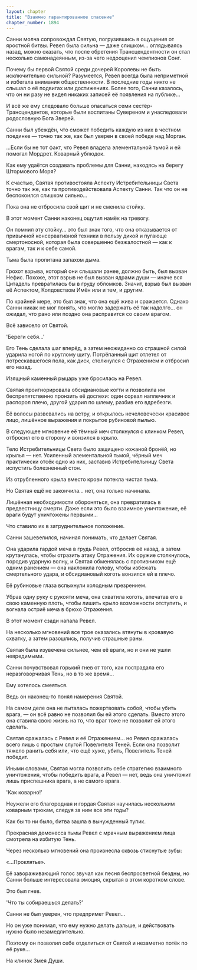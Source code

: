 ```yaml
---
layout: chapter
title: "Взаимно гарантированное спасение"
chapter_number: 1894
---
```




Санни молча сопровождал Святую, погрузившись в ощущения от яростной битвы. Ревел была сильна — даже слишком... оглядываясь назад, можно сказать, что после обретения Трансцендентности он стал несколько самонадеянным, из-за чего недооценил чемпионов Сонг.

Почему бы первой Святой среди дочерей Королевы не быть исключительно сильной? Разумеется, Ревел всегда была неприметной и избегала внимания общественности. В последние годы никто не слышал о её подвигах или достижениях. Более того, Санни казалось, что он ни разу не видел никаких записей её появления на публике...

И всё же ему следовало больше опасаться семи сестёр-Трансцендентов, которые были воспитаны Сувереном и унаследовали родословную Бога Зверей.

Санни был убеждён, что сможет победить каждую из них в честном поединке — точно так же, как был уверен в своей победе над Морган.

...Если бы не тот факт, что Ревел владела элементальной тьмой и ей помогал Мордрет. Коварный ублюдок.

Как ему удаётся создавать проблемы для Санни, находясь на берегу Штормового Моря?

К счастью, Святая противостояла Аспекту Истребительницы Света точно так же, как та противодействовала Аспекту Санни. Так что он не беспокоился слишком сильно...

Пока она не отбросила свой щит и не сменила стойку.

В этот момент Санни наконец ощутил намёк на тревогу.

Он помнил эту стойку... это был знак того, что она отказывается от привычной консервативной техники в пользу дикой и пугающе смертоносной, которая была совершенно безжалостной — как к врагам, так и к себе самой.

Тьма была пропитана запахом дыма.

Грохот взрыва, который они слышали ранее, должно быть, был вызван Нефис. Похоже, этот взрыв не был вызван ядрами души — иначе вся Цитадель превратилась бы в груду обломков. Значит, взрыв был вызван её Аспектом, Колдовством Имён или и тем, и другим.

По крайней мере, это был знак, что она ещё жива и сражается. Однако Санни никак не мог понять, что могло задержать её так надолго... он ожидал, что рано или поздно она расправится со своим врагом.

Всё зависело от Святой.

'Береги себя...'

Его Тень сделала шаг вперёд, а затем неожиданно со страшной силой ударила ногой по круглому щиту. Потрёпанный щит отлетел от потрескавшегося пола, как диск, столкнулся с Отражением и отбросил его назад.

Изящный каменный рыцарь уже бросилась на Ревел.

Святая проигнорировала обсидиановые когти и позволила им беспрепятственно пронзить её доспехи: один сорвал наплечник и распорол плечо, другой ударил по шлему, разбив его вдребезги.

Её волосы развевались на ветру, и открылось нечеловечески красивое лицо, лишённое выражения и покрытое рубиновой пылью.

В следующее мгновение её тёмный меч столкнулся с клинком Ревел, отбросил его в сторону и вонзился в крыло.

Тело Истребительницы Света было защищено кожаной бронёй, но крылья — нет. Усиленный элементальной тьмой, чёрный меч практически отсёк одно из них, заставив Истребительницу Света испустить болезненный стон.

Из отрубленного крыла вместо крови потекла чистая тьма.

Но Святая ещё не закончила... нет, она только начинала.

Лишённая необходимости обороняться, она превратилась в предвестницу смерти. Даже если это было взаимное уничтожение, её враги будут уничтожены первыми...

Что ставило их в затруднительное положение.

Санни зашевелился, начиная понимать, что делает Святая.

Она ударила гардой меча в грудь Ревел, отбросив её назад, а затем крутанулась, чтобы отразить атаку Отражения. Их оружие столкнулось, породив ударную волну, и Святая обменялась с противником ещё одним ранением — она наклонила голову, чтобы избежать смертельного удара, и обсидиановый коготь вонзился ей в плечо.

Её рубиновые глаза вспыхнули холодным презрением.

Убрав одну руку с рукояти меча, она схватила коготь, впечатав его в свою каменную плоть, чтобы лишить крыло возможности отступить, и вогнала остриё меча в брюхо Отражения.

В этот момент сзади напала Ревел.

На несколько мгновений все трое оказались втянуты в кровавую схватку, а затем разошлись, получив страшные раны.

Святая была изувечена сильнее, чем её враги, но и они не ушли невредимыми.

Санни почувствовал горький гнев от того, как пострадала его неразговорчивая Тень, но в то же время...

Ему хотелось смеяться.

Ведь он наконец-то понял намерения Святой.

На самом деле она не пыталась пожертвовать собой, чтобы убить врага, — он всё равно не позволил бы ей этого сделать. Вместо этого она ставила свою жизнь на то, что враг тоже не позволит ей этого сделать.

Святая сражалась с Ревел и её Отражением... но Ревел сражалась всего лишь с простым слугой Повелителя Теней. Если она позволит тяжело ранить себя или, что ещё хуже, убить, Повелитель Теней победит.

Иными словами, Святая могла позволить себе стратегию взаимного уничтожения, чтобы победить врага, а Ревел — нет, ведь она уничтожит лишь приспешника врага, а не самого врага.

'Как коварно!'

Неужели его благородная и гордая Святая научилась нескольким коварным трюкам, следуя за ним все эти годы?

Как бы то ни было, битва зашла в вынужденный тупик.

Прекрасная демонесса тьмы Ревел с мрачным выражением лица смотрела на избитую Тень.

Через несколько мгновений она произнесла сквозь стиснутые зубы:

«...Проклятье».

Её завораживающий голос звучал как песня беспросветной бездны, но Санни больше интересовала эмоция, скрытая в этом коротком слове.

Это был гнев.

'Что ты собираешься делать?'

Санни не был уверен, что предпримет Ревел...

Но он уже понимал, что ему нужно делать дальше, и действовать нужно было незамедлительно.

Поэтому он позволил себе отделиться от Святой и незаметно потёк по её руке...

На клинок Змея Души.

